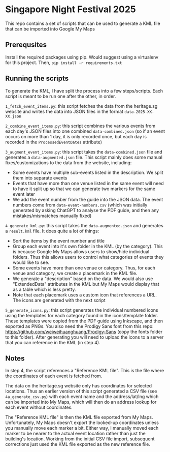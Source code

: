 # Singapore Night Festival 2025

This repo contains a set of scripts that can be used to generate a KML file that can be imported into Google My Maps

## Prerequsites
Install the required packages using pip. Would suggest using a virtualenv for this project. Then,
`pip install -r requirements.txt`

## Running the scripts
To generate the KML, I have split the process into a few steps/scripts.
Each script is meant to be run one after the other, in order.

`1_fetch_event_items.py`: this script fetches the data from the heritage.sg website and writes the data into JSON files in the format `data-2025-XX-XX.json`

`2_combine_event_items.py`: this script combines the various events from each day's JSON files into one combined `data-combined.json` (so if an event occurs on more than 1 day, it is only recorded once, but each day is recorded in the `ProcessedEventDates` attribute)

`3_augment_event_items.py`: this script takes the `data-combined.json` file and generates a `data-augmented.json` file. This script mainly does some manual fixes/customizations to the data from the website, including:
  - Some events have multiple sub-events listed in the description. We split them into separate events
  - Events that have more than one venue listed in the same event will need to have it split up so that we can generate two markers for the same event later
  - We add the event number from the guide into the JSON data. The event numbers come from `data-event-numbers.csv` (which was initially generated by asking ChatGPT to analyse the PDF guide, and then any mistakes/mismatches manually fixed)

`4_generate_kml.py`: this script takes the `data-augmented.json` and generates a `result.kml` file. It does quite a lot of things:
  - Sort the items by the event number and title
  - Group each event into it's own folder in the KML (by the category). This is because Google My Maps allows users to show/hide individual folders. Thus this allows users to control what categories of events they would like to see.
  - Some events have more than one venue or category. Thus, for each venue and category, we create a placemark in the KML file.
  - We generate a "description" based on the data. We would also use "ExtendedData" attributes in the KML but My Maps would display that as a table which is less pretty.
  - Note that each placemark uses a custom icon that references a URL. The icons are generated with the next script

`5_generate_icons.py`: this script generates the individual numbered icons using the templates for each category found in the icons/template folder. These templates were copied from the PDF guide using Inkscape, and then exported as PNGs. You also need the Prodigy Sans font from this repo: https://github.com/weiweihuanghuang/Prodigy-Sans (copy the fonts folder to this folder). After generating you will need to upload the icons to a server that you can reference in the KML (in step 4).

## Notes
In step 4, the script references a "Reference KML file". This is the file where the coordinates of each event is fetched from.

The data on the heritage.sg website only has coordinates for selected locations. Thus an earlier version of this script generated a CSV file (see `4a_generate_csv.py`) with each event name and the address/lat/lng which can be imported into My Maps, which will then do an address lookup for each event without coordinates.

The "Reference KML file" is then the KML file exported from My Maps. Unfortunately, My Maps doesn't export the looked-up coordinates unless you manually move each marker a bit. Either way, I manually moved each marker to be nearer to the actual event location rather than just the building's location. Working from the initial CSV file import, subsequent corrections just used the KML file exported as the new reference file.
